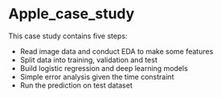 # Apple_case_study

This case study contains five steps:

* Read image data and conduct EDA to make some features
* Split data into training, validation and test
* Build logistic regression and deep learning models
* Simple error analysis given the time constraint
* Run the prediction on test dataset
